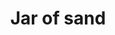 ---
layout: item
title: Jar of sand
item-id: 12885
datatable: true
id: 12885
name: "Jar of sand"
members: true
lowalch: 0
highalch: 0
examine: "It's just a jar of sand."
monsters:
  - id: 963
    name: "Kalphite Queen"
    members: true
    combat_level: 333
    wiki_url: "https://oldschool.runescape.wiki/w/Kalphite_Queen#Crawling"
    drops:
      - quantity: "1"
        rarity: 0.0005
        drop_requirements: null
---